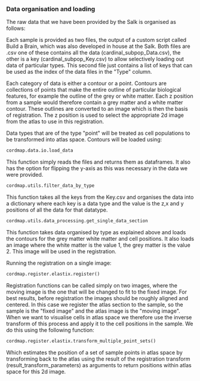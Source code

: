 ### Data organisation and loading

The raw data that we have been provided by the Salk is organised as follows:

Each sample is provided as two files,  the output of a custom script called Build a Brain, 
which was also developed in house at the Salk. Both files are .csv one of these contains 
all the data (cardinal_subpop_Data.csv), the other is a key  (cardinal_subpop_Key.csv) to 
allow selectively loading out data of particular types. This second file just contains a 
list of keys that can be used as the index of the data files in the "Type" column.

Each category of data is either a contour or a point. Contours are collections of 
points that make the entire outline of particular biological features, for example 
the outline of the grey or white matter. Each z position from a sample would therefore 
contain a grey matter and a white matter contour. These outlines are converted to an 
image which is then the basis of registration. The z position is used to select the 
appropriate 2d image from the atlas to use in this registration.

Data types that are of the type "point" will be treated as cell populations to be 
transformed into atlas space. Contours will be loaded using:

```python
cordmap.data.io.load_data
```

This function simply reads the files and returns them as dataframes. It also has the option
for flipping the y-axis as this was necessary in the data we were provided.

```python
cordmap.utils.filter_data_by_type
```

This function takes all the keys from the Key.csv and organises the data into a dictionary 
where each key is a data type and the value is the z,x and y positions of all the data for 
that datatype.

```python
cordmap.utils.data_processing.get_single_data_section
```

This function takes data organised by type as explained above and loads the contours for the grey matter white matter and cell positions. It also loads an image where the white matter is the value 1, the grey matter is the value 2. This image will be used in the registration.


Running the registration on a single image:
```python
cordmap.register.elastix.register()
```

Registration functions can be called simply on two images, where the moving image is the one 
that will be changed to fit to the fixed image. For best results, before registration the 
images should be roughly aligned and centered. In this case we register the atlas section to
the sample, so the sample is the "fixed image" and the atlas image is the "moving image". 
When we want to visualise cells in atlas space we therefore use the inverse transform of this
process and apply it to the cell positions in the sample. We do this using the following 
function:

```python
cordmap.register.elastix.transform_multiple_point_sets()
```

Which estimates the position of a set of sample points in atlas space by transforming back 
to the atlas using the result of the registration transform (result_transform_parameters) 
as arguments to return positions within atlas space for this 2d image.
